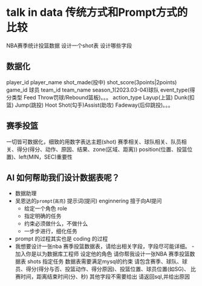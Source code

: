 #  talk in data 传统方式和Prompt方式的比较

NBA赛季统计投篮数据 设计一个shot表 设计哪些字段

## 数据化
player_id player_name shot_made(投中) shot_score(3points|2points) game_id  球员
team_id  team_name season_1(2023.03-04)球队 event_type(得分类型 Feed Throw罚球/Rebound篮板)。。。
action_type Layup(上篮) Dunk(扣篮) Jump(跳投) Hoot Shot(勾手)Assist(助攻) Fadeway(后仰跳投)。。。

## 赛季投篮
一切皆可数据化，细致的用数字表达主题(shot)
赛季相关、球队相关、队员相关、得分(得分、动作、原因、结果、zone(区域、距离))
position(位置、投篮位置)、left(MIN，SEC)重要性

## AI 如何帮助我们设计数据表呢？ 
- 数据助理
- 吴恩达的`prompt`(`高亮`) 提示词(提问) enginnering  擅于向AI提问
  - 给定一个角色 role
  - 指定明确的任务
  - 约束必须做什么，不做什么
  - 一步步进行，细化任务
- prompt 的过程其实也是 coding 的过程
- 我想要设计一张nba 赛季投篮数据表，请给出相关字段，字段尽可能详细。
-加入你是以为数据库工程师 设定他的角色
  请你帮我设计一张NBA 赛季投篮数据表 shots 指定任务
  数据表需要满足mysql的约束
  请包含赛季、球队、球员、得分(得分与否、投篮动作、得分原因)、投篮位置、球员位置(如SG)、
  比赛时间，距离结束时间(分、秒)
  其他字段不需要给出
  请返回sql,并给出原因